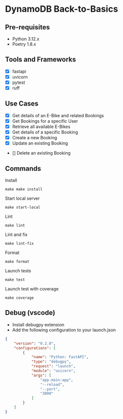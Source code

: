 # DynamoDB Back-to-Basics

## Pre-requisites

- Python 3.12.x
- Poetry 1.8.x

## Tools and Frameworks

- [x] fastapi
- [x] uvicorn
- [x] pytest
- [x] ruff

## Use Cases

- [x] Get details of an E-Bike and related Bookings​
- [x] Get Bookings for a specific User
- [x] Retrieve all available E-Bikes​
- [x] Get details of a specific Booking​
- [x] Create a new Booking​
- [x] Update an existing Booking​
- [] Delete an existing Booking​


## Commands

Install
```
make make install
```

Start local server
```
make start-local
```

Lint
```
make lint
```

Lint and fix
```
make lint-fix
```

Format
```
make format
```

Launch tests
```
make test
```

Launch test with coverage
```
make coverage
```


## Debug (vscode)

- Install debugpy extension
- Add the following configuration to your launch.json

```json
{
    "version": "0.2.0",
    "configurations": [
        {
            "name": "Python: FastAPI",
            "type": "debugpy",
            "request": "launch",
            "module": "uvicorn",            
            "args": [
                "app.main:app",
                "--reload",
                "--port",
                "3000"
            ]
        }
    ]
}
```